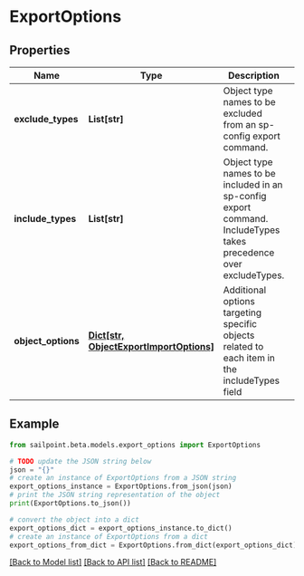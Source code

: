 # ExportOptions


## Properties

Name | Type | Description | Notes
------------ | ------------- | ------------- | -------------
**exclude_types** | **List[str]** | Object type names to be excluded from an sp-config export command. | [optional] 
**include_types** | **List[str]** | Object type names to be included in an sp-config export command. IncludeTypes takes precedence over excludeTypes. | [optional] 
**object_options** | [**Dict[str, ObjectExportImportOptions]**](ObjectExportImportOptions.md) | Additional options targeting specific objects related to each item in the includeTypes field | [optional] 

## Example

```python
from sailpoint.beta.models.export_options import ExportOptions

# TODO update the JSON string below
json = "{}"
# create an instance of ExportOptions from a JSON string
export_options_instance = ExportOptions.from_json(json)
# print the JSON string representation of the object
print(ExportOptions.to_json())

# convert the object into a dict
export_options_dict = export_options_instance.to_dict()
# create an instance of ExportOptions from a dict
export_options_from_dict = ExportOptions.from_dict(export_options_dict)
```
[[Back to Model list]](../README.md#documentation-for-models) [[Back to API list]](../README.md#documentation-for-api-endpoints) [[Back to README]](../README.md)


